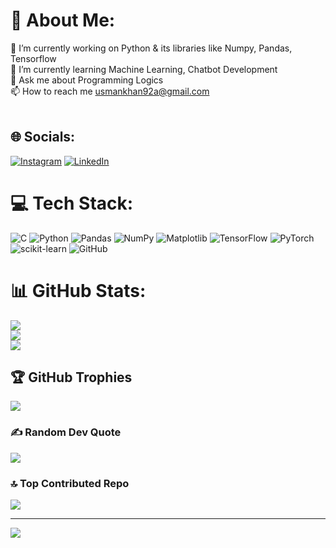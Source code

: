 # 💫 About Me:
🔭 I’m currently working on Python & its libraries like Numpy, Pandas, Tensorflow<br>🌱 I’m currently learning Machine Learning, Chatbot Development<br>💬 Ask me about Programming Logics<br>📫 How to reach me usmankhan92a@gmail.com<br><br>


## 🌐 Socials:
[![Instagram](https://img.shields.io/badge/Instagram-%23E4405F.svg?logo=Instagram&logoColor=white)](https://instagram.com/us_man_._) [![LinkedIn](https://img.shields.io/badge/LinkedIn-%230077B5.svg?logo=linkedin&logoColor=white)](https://linkedin.com/in/muhammad-usman-khan-bb3607336) 

# 💻 Tech Stack:
![C](https://img.shields.io/badge/c-%2300599C.svg?style=for-the-badge&logo=c&logoColor=white) ![Python](https://img.shields.io/badge/python-3670A0?style=for-the-badge&logo=python&logoColor=ffdd54) ![Pandas](https://img.shields.io/badge/pandas-%23150458.svg?style=for-the-badge&logo=pandas&logoColor=white) ![NumPy](https://img.shields.io/badge/numpy-%23013243.svg?style=for-the-badge&logo=numpy&logoColor=white) ![Matplotlib](https://img.shields.io/badge/Matplotlib-%23ffffff.svg?style=for-the-badge&logo=Matplotlib&logoColor=black) ![TensorFlow](https://img.shields.io/badge/TensorFlow-%23FF6F00.svg?style=for-the-badge&logo=TensorFlow&logoColor=white) ![PyTorch](https://img.shields.io/badge/PyTorch-%23EE4C2C.svg?style=for-the-badge&logo=PyTorch&logoColor=white) ![scikit-learn](https://img.shields.io/badge/scikit--learn-%23F7931E.svg?style=for-the-badge&logo=scikit-learn&logoColor=white) ![GitHub](https://img.shields.io/badge/github-%23121011.svg?style=for-the-badge&logo=github&logoColor=white)
# 📊 GitHub Stats:
![](https://github-readme-stats.vercel.app/api?username=Muhammad-Usman-Khan-0&theme=dark&hide_border=false&include_all_commits=true&count_private=false)<br/>
![](https://github-readme-streak-stats.herokuapp.com/?user=Muhammad-Usman-Khan-0&theme=dark&hide_border=false)<br/>
![](https://github-readme-stats.vercel.app/api/top-langs/?username=Muhammad-Usman-Khan-0&theme=dark&hide_border=false&include_all_commits=true&count_private=false&layout=compact)

## 🏆 GitHub Trophies
![](https://github-profile-trophy.vercel.app/?username=Muhammad-Usman-Khan-0&theme=radical&no-frame=false&no-bg=false&margin-w=4)

### ✍️ Random Dev Quote
![](https://quotes-github-readme.vercel.app/api?type=horizontal&theme=radical)

### 🔝 Top Contributed Repo
![](https://github-contributor-stats.vercel.app/api?username=Muhammad-Usman-Khan-0&limit=5&theme=dark&combine_all_yearly_contributions=true)

---
[![](https://visitcount.itsvg.in/api?id=Usman-khan-0&icon=0&color=0)](https://visitcount.itsvg.in)

<!-- Proudly created with GPRM ( https://gprm.itsvg.in ) -->
